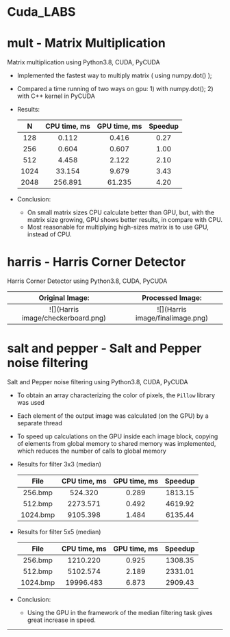 # Cuda_LABS

# mult - Matrix Multiplication
Matrix multiplication using Python3.8, CUDA, PyCUDA
- Implemented the fastest way to multiply matrix ( using numpy.dot() );
- Compared a time running of two ways on gpu: 1) with numpy.dot(); 2) with C++ kernel in PyCUDA 
- Results:

  |  N  | CPU time, ms | GPU time, ms | Speedup|
  |:---:|:------------:|:------------:|:------:|
  | 128 |        0.112 |        0.416 |    0.27|
  | 256 |        0.604 |        0.607 |    1.00|
  | 512 |        4.458 |        2.122 |    2.10|
  |1024 |       33.154 |        9.679 |    3.43|
  |2048 |      256.891 |       61.235 |    4.20|
  
- Conclusion:
  - On small matrix sizes CPU calculate better than GPU, but, with the matrix size growing, GPU shows better results, in compare with CPU. 
  - Most reasonable for multiplying high-sizes matrix is to use GPU, instead of CPU.

# harris - Harris Corner Detector
Harris Corner Detector using Python3.8, CUDA, PyCUDA

| Original Image: | Processed Image: |
|:---------------:|:----------------:|
| ![](Harris image/checkerboard.png) | ![](Harris image/finalimage.png) |

# salt and pepper - Salt and Pepper noise filtering
Salt and Pepper noise filtering using Python3.8, CUDA, PyCUDA

- To obtain an array characterizing the color of pixels, the `Pillow` library was used
- Each element of the output image was calculated (on the GPU) by a separate thread
- To speed up calculations on the GPU inside each image block, copying of elements from global memory to shared memory was implemented, which reduces the number of calls to global memory

- Results for filter 3х3 (median)

  |   File   | CPU time, ms | GPU time, ms | Speedup |
  |:--------:|:------------:|:------------:|:-------:|
  | 256.bmp  |      524.320 |        0.289 | 1813.15 |
  | 512.bmp  |     2273.571 |        0.492 | 4619.92 |
  | 1024.bmp |     9105.398 |        1.484 | 6135.44 |

- Results for filter 5х5 (median)

  |   File   | CPU time, ms | GPU time, ms | Speedup |
  |:--------:|:------------:|:------------:|:-------:|
  | 256.bmp  |     1210.220 |        0.925 | 1308.35 |
  | 512.bmp  |     5102.574 |        2.189 | 2331.01 |
  | 1024.bmp |    19996.483 |        6.873 | 2909.43 |

- Conclusion:
    -  Using the GPU in the framework of the median filtering task gives great increase in speed.
---
